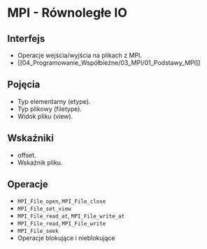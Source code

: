 # MPI - Równoległe IO

## Interfejs
- Operacje wejścia/wyjścia na plikach z MPI.
- [[04_Programowanie_Współbieżne/03_MPI/01_Podstawy_MPI]]

## Pojęcia
- Typ elementarny (etype).
- Typ plikowy (filetype).
- Widok pliku (view).

## Wskaźniki
- offset.
- Wskaźnik pliku.

## Operacje
- `MPI_File_open`, `MPI_File_close`
- `MPI_File_set_view`
- `MPI_File_read_at`, `MPI_File_write_at`
- `MPI_File_read`, `MPI_File_write`
- `MPI_File_seek`
- Operacje blokujące i nieblokujące
